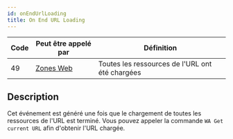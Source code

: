 ```yaml
---
id: onEndUrlLoading
title: On End URL Loading
---
```


| Code | Peut être appelé par                         | Définition                                      |
| ---- | -------------------------------------------- | ----------------------------------------------- |
| 49   | [Zones Web](FormObjects/webArea_overview.md) | Toutes les ressources de l'URL ont été chargées |


## Description

Cet événement est généré une fois que le chargement de toutes les ressources de l'URL est terminé. Vous pouvez appeler la commande `WA Get current URL` afin d'obtenir l'URL chargée.
